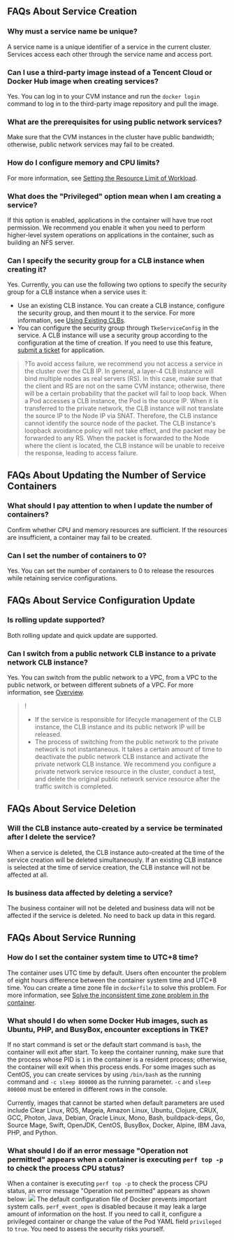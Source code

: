 ## FAQs About Service Creation

### Why must a service name be unique?

A service name is a unique identifier of a service in the current cluster. Services access each other through the service name and access port.

### Can I use a third-party image instead of a Tencent Cloud or Docker Hub image when creating services?

Yes. You can log in to your CVM instance and run the `docker login` command to log in to the third-party image repository and pull the image.

### What are the prerequisites for using public network services?

Make sure that the CVM instances in the cluster have public bandwidth; otherwise, public network services may fail to be created.

### How do I configure memory and CPU limits?

For more information, see [Setting the Resource Limit of Workload](https://intl.cloud.tencent.com/document/product/457/30667).

### What does the "Privileged" option mean when I am creating a service?

If this option is enabled, applications in the container will have true root permission. We recommend you enable it when you need to perform higher-level system operations on applications in the container, such as building an NFS server.


### Can I specify the security group for a CLB instance when creating it?

Yes. Currently, you can use the following two options to specify the security group for a CLB instance when a service uses it:
- Use an existing CLB instance. You can create a CLB instance, configure the security group, and then mount it to the service. For more information, see [Using Existing CLBs](https://intl.cloud.tencent.com/document/product/457/36835).
- You can configure the security group through `TkeServiceConfig` in the service. A CLB instance will use a security group according to the configuration at the time of creation. If you need to use this feature, [submit a ticket](https://console.intl.cloud.tencent.com/workorder/category) for application.

>?To avoid access failure, we recommend you not access a service in the cluster over the CLB IP.
>In general, a layer-4 CLB instance will bind multiple nodes as real servers (RS). In this case, make sure that the client and RS are not on the same CVM instance; otherwise, there will be a certain probability that the packet will fail to loop back.
When a Pod accesses a CLB instance, the Pod is the source IP. When it is transferred to the private network, the CLB instance will not translate the source IP to the Node IP via SNAT. Therefore, the CLB instance cannot identify the source node of the packet. The CLB instance's loopback avoidance policy will not take effect, and the packet may be forwarded to any RS. When the packet is forwarded to the Node where the client is located, the CLB instance will be unable to receive the response, leading to access failure.





## FAQs About Updating the Number of Service Containers

### What should I pay attention to when I update the number of containers?

Confirm whether CPU and memory resources are sufficient. If the resources are insufficient, a container may fail to be created.

### Can I set the number of containers to 0?

Yes. You can set the number of containers to 0 to release the resources while retaining service configurations.


## FAQs About Service Configuration Update

### Is rolling update supported?

Both rolling update and quick update are supported.

### Can I switch from a public network CLB instance to a private network CLB instance?

Yes. You can switch from the public network to a VPC, from a VPC to the public network, or between different subnets of a VPC. For more information, see [Overview](https://intl.cloud.tencent.com/document/product/457/36832).
>!
> - If the service is responsible for lifecycle management of the CLB instance, the CLB instance and its public network IP will be released.
> - The process of switching from the public network to the private network is not instantaneous. It takes a certain amount of time to deactivate the public network CLB instance and activate the private network CLB instance. We recommend you configure a private network service resource in the cluster, conduct a test, and delete the original public network service resource after the traffic switch is completed.



## FAQs About Service Deletion[](id:service)

### Will the CLB instance auto-created by a service be terminated after I delete the service?
When a service is deleted, the CLB instance auto-created at the time of the service creation will be deleted simultaneously. If an existing CLB instance is selected at the time of service creation, the CLB instance will not be affected at all.

### Is business data affected by deleting a service?
The business container will not be deleted and business data will not be affected if the service is deleted. No need to back up data in this regard.



## FAQs About Service Running

### How do I set the container system time to UTC+8 time?

The container uses UTC time by default. Users often encounter the problem of eight hours difference between the container system time and UTC+8 time. You can create a time zone file in `dockerfile` to solve this problem. For more information, see [Solve the inconsistent time zone problem in the container](https://intl.cloud.tencent.com/document/product/457/35292).  


### What should I do when some Docker Hub images, such as Ubuntu, PHP, and BusyBox, encounter exceptions in TKE?

If no start command is set or the default start command is `bash`, the container will exit after start. To keep the container running, make sure that the process whose PID is `1` in the container is a resident process; otherwise, the container will exit when this process ends. For some images such as CentOS, you can create services by using `/bin/bash` as the running command and `-c sleep 800000` as the running parameter. `-c` and `sleep 800000` must be entered in different rows in the console.

Currently, images that cannot be started when default parameters are used include Clear Linux, ROS, Mageia, Amazon Linux, Ubuntu, Clojure, CRUX, GCC, Photon, Java, Debian, Oracle Linux, Mono, Bash, buildpack-deps, Go, Source Mage, Swift, OpenJDK, CentOS, BusyBox, Docker, Alpine, IBM Java, PHP, and Python.

### What should I do if an error message "Operation not permitted" appears when a container is executing `perf top -p` to check the process CPU status?
When a container is executing `perf top -p` to check the process CPU status, an error message "Operation not permitted" appears as shown below:
![](https://main.qcloudimg.com/raw/ba1cef19dd1ab83a91e082425b588744.png)
The default configuration file of Docker prevents important system calls. `perf_event_open` is disabled because it may leak a large amount of information on the host. If you need to call it, configure a privileged container or change the value of the Pod YAML field `privileged` to `true`. You need to assess the security risks yourself.

